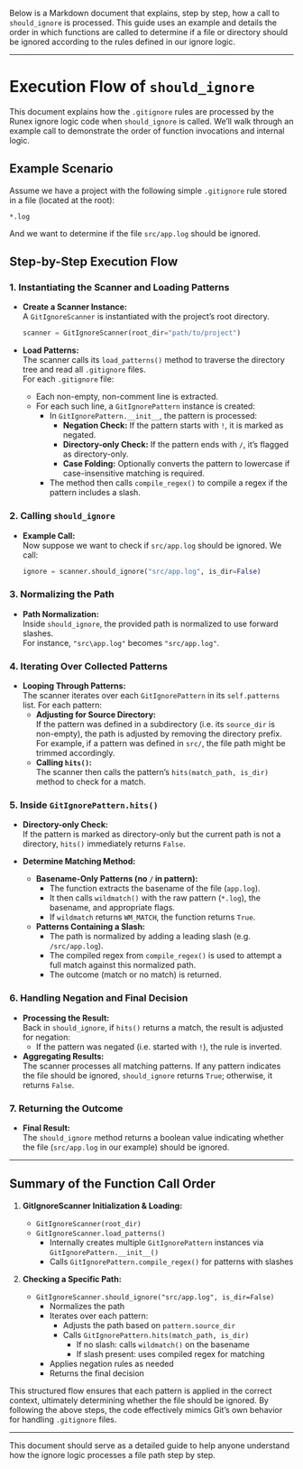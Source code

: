 Below is a Markdown document that explains, step by step, how a call to `should_ignore` is processed. This guide uses an example and details the order in which functions are called to determine if a file or directory should be ignored according to the rules defined in our ignore logic.

---

# Execution Flow of `should_ignore`

This document explains how the `.gitignore` rules are processed by the Runex ignore logic code when `should_ignore` is called. We’ll walk through an example call to demonstrate the order of function invocations and internal logic.

## Example Scenario

Assume we have a project with the following simple `.gitignore` rule stored in a file (located at the root):

```
*.log
```

And we want to determine if the file `src/app.log` should be ignored.

## Step-by-Step Execution Flow

### 1. Instantiating the Scanner and Loading Patterns

- **Create a Scanner Instance:**  
  A `GitIgnoreScanner` is instantiated with the project’s root directory.

  ```python
  scanner = GitIgnoreScanner(root_dir="path/to/project")
  ```

- **Load Patterns:**  
  The scanner calls its `load_patterns()` method to traverse the directory tree and read all `.gitignore` files.  
  For each `.gitignore` file:
  - Each non-empty, non-comment line is extracted.
  - For each such line, a `GitIgnorePattern` instance is created:
    - In `GitIgnorePattern.__init__`, the pattern is processed:
      - **Negation Check:** If the pattern starts with `!`, it is marked as negated.
      - **Directory-only Check:** If the pattern ends with `/`, it’s flagged as directory-only.
      - **Case Folding:** Optionally converts the pattern to lowercase if case-insensitive matching is required.
    - The method then calls `compile_regex()` to compile a regex if the pattern includes a slash.

### 2. Calling `should_ignore`

- **Example Call:**  
  Now suppose we want to check if `src/app.log` should be ignored. We call:

  ```python
  ignore = scanner.should_ignore("src/app.log", is_dir=False)
  ```

### 3. Normalizing the Path

- **Path Normalization:**  
  Inside `should_ignore`, the provided path is normalized to use forward slashes.  
  For instance, `"src\app.log"` becomes `"src/app.log"`.

### 4. Iterating Over Collected Patterns

- **Looping Through Patterns:**  
  The scanner iterates over each `GitIgnorePattern` in its `self.patterns` list. For each pattern:
  - **Adjusting for Source Directory:**  
    If the pattern was defined in a subdirectory (i.e. its `source_dir` is non-empty), the path is adjusted by removing the directory prefix.  
    For example, if a pattern was defined in `src/`, the file path might be trimmed accordingly.
  - **Calling `hits()`:**  
    The scanner then calls the pattern’s `hits(match_path, is_dir)` method to check for a match.

### 5. Inside `GitIgnorePattern.hits()`

- **Directory-only Check:**  
  If the pattern is marked as directory-only but the current path is not a directory, `hits()` immediately returns `False`.

- **Determine Matching Method:**  
  - **Basename-Only Patterns (no `/` in pattern):**  
    - The function extracts the basename of the file (`app.log`).
    - It then calls `wildmatch()` with the raw pattern (`*.log`), the basename, and appropriate flags.  
    - If `wildmatch` returns `WM_MATCH`, the function returns `True`.
  - **Patterns Containing a Slash:**  
    - The path is normalized by adding a leading slash (e.g. `/src/app.log`).
    - The compiled regex from `compile_regex()` is used to attempt a full match against this normalized path.
    - The outcome (match or no match) is returned.

### 6. Handling Negation and Final Decision

- **Processing the Result:**  
  Back in `should_ignore`, if `hits()` returns a match, the result is adjusted for negation:
  - If the pattern was negated (i.e. started with `!`), the rule is inverted.
- **Aggregating Results:**  
  The scanner processes all matching patterns. If any pattern indicates the file should be ignored, `should_ignore` returns `True`; otherwise, it returns `False`.

### 7. Returning the Outcome

- **Final Result:**  
  The `should_ignore` method returns a boolean value indicating whether the file (`src/app.log` in our example) should be ignored.

---

## Summary of the Function Call Order

1. **GitIgnoreScanner Initialization & Loading:**  
   - `GitIgnoreScanner(root_dir)`  
   - `GitIgnoreScanner.load_patterns()`  
     - Internally creates multiple `GitIgnorePattern` instances via `GitIgnorePattern.__init__()`
     - Calls `GitIgnorePattern.compile_regex()` for patterns with slashes

2. **Checking a Specific Path:**  
   - `GitIgnoreScanner.should_ignore("src/app.log", is_dir=False)`  
     - Normalizes the path  
     - Iterates over each pattern:
       - Adjusts the path based on `pattern.source_dir`
       - Calls `GitIgnorePattern.hits(match_path, is_dir)`
         - If no slash: calls `wildmatch()` on the basename  
         - If slash present: uses compiled regex for matching  
     - Applies negation rules as needed  
     - Returns the final decision

This structured flow ensures that each pattern is applied in the correct context, ultimately determining whether the file should be ignored. By following the above steps, the code effectively mimics Git’s own behavior for handling `.gitignore` files.

---

This document should serve as a detailed guide to help anyone understand how the ignore logic processes a file path step by step.